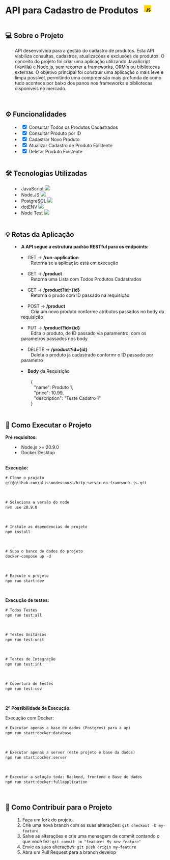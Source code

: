 <div style="display: inline-block;">
    <h1 style="display: inline-block; margin-right: 10px">
        API para Cadastro de Produtos
    </h1> 
    <img src="./Shared/pictures/javascript.svg" 
        height="30" 
        style="display: inline-block;">
</div>

</br>

<h2> 💻 Sobre o Projeto </h2>

<p style="margin-left: 30px;">
    API desenvolvida para a gestão do cadastro de produtos. Esta API viabiliza consultas, cadastros, atualizações e exclusões de produtos. O conceito do projeto foi criar uma aplicação utilizando JavaScript (Vanilla) e Node.js, sem recorrer a frameworks, ORM's ou bibliotecas externas. O objetivo principal foi construir uma aplicação o mais leve e limpa possível, permitindo uma compreensão mais profunda de como tudo acontece por baixo dos panos nos frameworks e bibliotecas disponíveis no mercado.
</p>

</br>

<h2> ⚙️ Funcionalidades </h2>
    <div style="margin-left: 30px;">
        <li>
            <input type="checkbox" checked> Consultar Todos os Produtos Cadastrados
        </li>
        <li>
            <input type="checkbox" checked> Consultar Produto por ID
        </li>
        <li>
            <input type="checkbox" checked> Cadastrar Novo Produto
        </li>
        <li>
            <input type="checkbox" checked> Atualizar Cadastro de Produto Existente
        </li>
        <li>
            <input type="checkbox" checked> Deletar Produto Existente
        </li>
    </div>

</br>

<h2> 🛠 Tecnologias Utilizadas</h2>
    <div style="margin-left: 30px;">
        <li>
            JavaScript
            <img src="./Shared/pictures/javascript.png" height="15">
        </li>
        <li>
            Node.JS
            <img src="./Shared/pictures/nodejs.png" height="15">
        </li>
        <li>
            PostgreSQL
            <img src="./Shared/pictures/postgres.png" height="15">
        </li>
        <li>
            dotENV
            <img src="./Shared/pictures/dotenv.png" height="15">
        </li>
        <li>
            Node Test
            <img src="./Shared/pictures/nodejs.png" height="15">
        </li>
    </div>

</br>

<h2>💡 Rotas da Aplicação </h2>

<li style="margin-left: 30px;">
    <strong>
        A API segue a estrutura padrão RESTful para os endpoints:
    </strong>
</li>

</br>

<div style="margin-left: 50px;">
    <li>
        <span> 
            GET -> <strong>/run-application</strong>
        </span> </br>
        <span style="margin-left: 30px"> 
            Retorna se a aplicação está em execução
        </span>
    </li>
    </br>
    <li>
        <span> 
            GET -> <strong>/product</strong>
        </span> </br>
        <span style="margin-left: 30px"> 
            Retorna uma Lista com Todos Produtos Cadastrados
        </span>
    </li>
    </br>
    <li>
        <span>
            GET -> <strong>/product?id={id}</strong>
        </span> </br>
        <span style="margin-left: 30px">
            Retorna o prudo com ID passado na requisição
        </span>
    </li>
    </br>
    <li>
        <span>
            POST -> <strong>/product</strong>
        </span></br>
        <span style="margin-left: 30px">
            Cria um novo produto conforme atributos passados no body da requisição
        </span>
    </li>
    </br>
    <li>
        <span>
            PUT -> <strong>/product?id={id}</strong>
        </span></br>
        <span style="margin-left: 30px">
            Edita o produto, de ID passado via paramentro, com os parametros passados nos body
        </span>
    </li>
    </br>
    <li>
        <span>
            DELETE -> <strong>/product?id={id}</strong>
        </span></br>
        <span style="margin-left: 30px">
            Deleta o produto ja cadastrado conformr o ID passado por parametro
        </span>
    </li>
    </br>
    <li>
        <span>
            <strong>Body</strong> da Requisição
        </span></br></br>
        <span>
            <span style="margin-left: 30px">{</span> </br>
                <span style="margin-left: 40px">
                    "name": Produto 1, 
                </span> </br>
                <span style="margin-left: 40px">
                    "price": 10.99,
                </span></br>
                <span style="margin-left: 40px">
                    "description": "Teste Cadatro 1"
                </span></br>
            <span style="margin-left: 30px">}</span>
        </span>
    </li>
</div>

</br>

<h2> 🚀 Como Executar o Projeto</h2>

<span> <strong> Pré requisitos: </strong> </span>

<div style="margin-left: 30px;">
    <li>Node.js >= 20.9.0</li>
    <li>Docker Desktop</li>
</div>

</br>

<span> <strong>Execução:</strong> </span></br>

~~~
# Clone o projeto
git@github.com:alissondevsouza/http-server-no-framework-js.git
~~~

</br>

~~~
# Seleciona a versão do node
nvm use 20.9.0
~~~

</br>

~~~
# Instale as dependencias do projeto
npm install
~~~

</br>

~~~~
# Suba o banco de dados do projeto
docker-compose up -d
~~~~

</br>

~~~
# Execute o projeto
npm run start:dev
~~~

</br>

<span> <strong>Execução de testes:</strong> </span></br>

~~~
# Todos Testes
npm run test:all
~~~

</br>

~~~
# Testes Unitários
npm run test:unit
~~~

</br>

~~~
# Testes de Integração
npm run test:int
~~~

</br>

~~~
# Cobertura de testes
npm run test:cov
~~~

</br>

<span> <strong>2º Possibilidade de Execução:</strong> </span></br>

<span>Execução com Docker:</span></br>

~~~
# Executar apenas a base de dados (Postgres) para a api
npm run start:docker:database
~~~

</br>

~~~
# Executar apenas a server (este projeto e base da dados)
npm run start:docker:server
~~~

</br>

~~~
# Executar a solução toda: Backend, frontend e Base de dados
npm run start:docker:fullapplication
~~~

</br>

<h2> 💪 Como Contribuir para o Projeto </h2>

<div style="margin-left: 30px;">
    <ol>
        <li>Faça um fork do projeto.</li>
        <li>Crie uma nova branch com as suas alterações:
        <code>git checkout -b my-feature</code></li>
        <li>Salve as alterações e crie uma mensagem de commit contando o que você fez:
        <code>git commit -m "feature: My new feature"</code></li>
        <li>Envie as suas alterações:
        <code>git push origin my-feature</code></li>
        <li>Abra um Pull Request para a branch develop</li>
    </ol>
</div>


